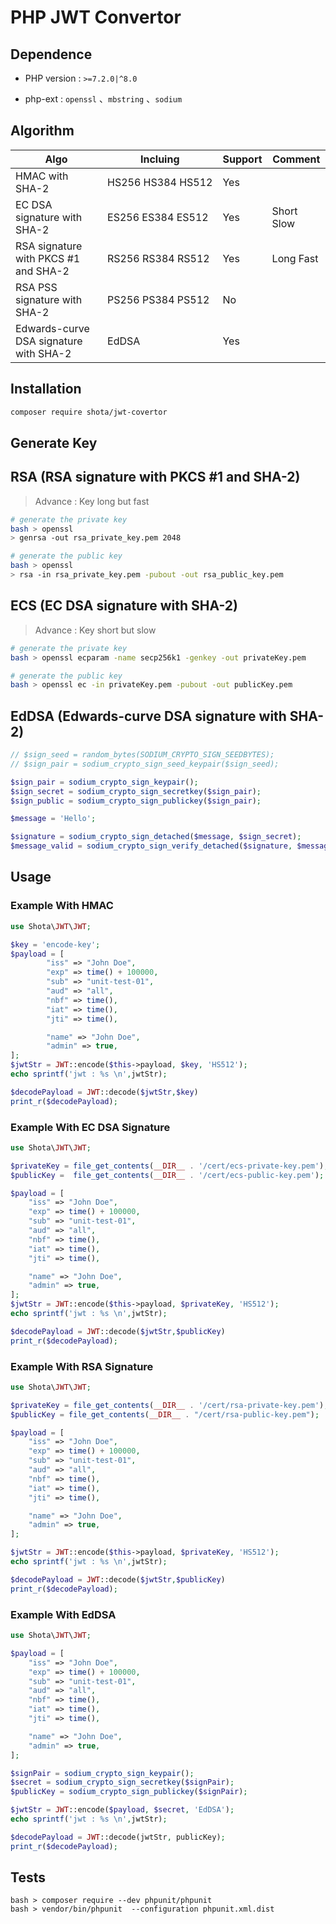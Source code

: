 # PHP JWT Convertor

## Dependence

* PHP version : `>=7.2.0|^8.0`

* php-ext : `openssl` 、`mbstring` 、`sodium`

## Algorithm

| Algo                                   | Incluing          | Support | Comment     |
|----------------------------------------|-------------------|---------|-------------|
| HMAC with SHA-2                        | HS256 HS384 HS512 | Yes     |             |
| EC DSA signature with SHA-2            | ES256 ES384 ES512 | Yes     | Short Slow  |
| RSA signature with PKCS #1 and SHA-2   | RS256 RS384 RS512 | Yes     | Long Fast |
| RSA PSS signature with SHA-2           | PS256 PS384 PS512 | No      |             |
| Edwards-curve DSA signature with SHA-2 | EdDSA             | Yes     |             |


## Installation

```bash
composer require shota/jwt-covertor
```

## Generate Key

## RSA (RSA signature with PKCS #1 and SHA-2)

> Advance : Key long but fast

```bash
# generate the private key
bash > openssl
> genrsa -out rsa_private_key.pem 2048

# generate the public key
bash > openssl
> rsa -in rsa_private_key.pem -pubout -out rsa_public_key.pem
```

## ECS (EC DSA signature with SHA-2)

> Advance : Key short but slow

```bash
# generate the private key
bash > openssl ecparam -name secp256k1 -genkey -out privateKey.pem

# generate the public key
bash > openssl ec -in privateKey.pem -pubout -out publicKey.pem
```

## EdDSA (Edwards-curve DSA signature with SHA-2)

```php
// $sign_seed = random_bytes(SODIUM_CRYPTO_SIGN_SEEDBYTES);
// $sign_pair = sodium_crypto_sign_seed_keypair($sign_seed);

$sign_pair = sodium_crypto_sign_keypair();
$sign_secret = sodium_crypto_sign_secretkey($sign_pair);
$sign_public = sodium_crypto_sign_publickey($sign_pair);

$message = 'Hello';

$signature = sodium_crypto_sign_detached($message, $sign_secret);
$message_valid = sodium_crypto_sign_verify_detached($signature, $message, $sign_public);
```


## Usage 

### Example With HMAC

```php
use Shota\JWT\JWT;

$key = 'encode-key';
$payload = [
        "iss" => "John Doe",
        "exp" => time() + 100000,
        "sub" => "unit-test-01",
        "aud" => "all",
        "nbf" => time(),
        "iat" => time(),
        "jti" => time(),

        "name" => "John Doe",
        "admin" => true,
];
$jwtStr = JWT::encode($this->payload, $key, 'HS512');
echo sprintf('jwt : %s \n',jwtStr);

$decodePayload = JWT::decode($jwtStr,$key)
print_r($decodePayload);
```

### Example With EC DSA Signature 

```php
use Shota\JWT\JWT;

$privateKey = file_get_contents(__DIR__ . '/cert/ecs-private-key.pem');
$publicKey =  file_get_contents(__DIR__ . '/cert/ecs-public-key.pem');

$payload = [
    "iss" => "John Doe",
    "exp" => time() + 100000,
    "sub" => "unit-test-01",
    "aud" => "all",
    "nbf" => time(),
    "iat" => time(),
    "jti" => time(),

    "name" => "John Doe",
    "admin" => true,
];
$jwtStr = JWT::encode($this->payload, $privateKey, 'HS512');
echo sprintf('jwt : %s \n',jwtStr);

$decodePayload = JWT::decode($jwtStr,$publicKey)
print_r($decodePayload);
```

### Example With RSA Signature 

```php
use Shota\JWT\JWT;

$privateKey = file_get_contents(__DIR__ . '/cert/rsa-private-key.pem');
$publicKey = file_get_contents(__DIR__ . "/cert/rsa-public-key.pem");

$payload = [
    "iss" => "John Doe",
    "exp" => time() + 100000,
    "sub" => "unit-test-01",
    "aud" => "all",
    "nbf" => time(),
    "iat" => time(),
    "jti" => time(),

    "name" => "John Doe",
    "admin" => true,
];

$jwtStr = JWT::encode($this->payload, $privateKey, 'HS512');
echo sprintf('jwt : %s \n',jwtStr);

$decodePayload = JWT::decode($jwtStr,$publicKey)
print_r($decodePayload);
```

### Example With EdDSA  

```php
use Shota\JWT\JWT;

$payload = [
    "iss" => "John Doe",
    "exp" => time() + 100000,
    "sub" => "unit-test-01",
    "aud" => "all",
    "nbf" => time(),
    "iat" => time(),
    "jti" => time(),

    "name" => "John Doe",
    "admin" => true,
];

$signPair = sodium_crypto_sign_keypair();
$secret = sodium_crypto_sign_secretkey($signPair);
$publicKey = sodium_crypto_sign_publickey($signPair);

$jwtStr = JWT::encode($payload, $secret, 'EdDSA');
echo sprintf('jwt : %s \n',jwtStr);

$decodePayload = JWT::decode(jwtStr, publicKey);
print_r($decodePayload);
```

## Tests

```
bash > composer require --dev phpunit/phpunit
bash > vendor/bin/phpunit  --configuration phpunit.xml.dist
```

